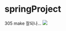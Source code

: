 # springProject
305 make
잘되나...
<img src="https://idchowto.com/wp-content/uploads/2015/04/%EC%8A%A4%ED%81%AC%EB%A6%B0%EC%83%B7-2015-04-15-151356.png"/>

